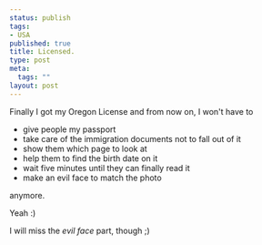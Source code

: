 ```yaml
--- 
status: publish
tags: 
- USA
published: true
title: Licensed.
type: post
meta: 
  tags: ""
layout: post
---
```

Finally I got my Oregon License and from now on, I won't have to
<ul>
	<li>give people my passport</li>
	<li>take care of the immigration documents not to fall out of it</li>
	<li>show them which page to look at</li>
	<li>help them to find the birth date on it</li>
	<li>wait five minutes until they can finally read it</li>
	<li>make an evil face to match the photo</li>
</ul>

anymore.

Yeah :)

I will miss the <em>evil face</em> part, though ;)
